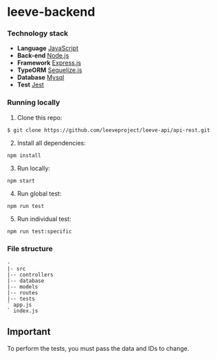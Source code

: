 # leeve-backend

### Technology stack

- **Language** [JavaScript](https://developer.mozilla.org/pt-BR/docs/Web/JavaScript)
- **Back-end** [Node.js](https://nodejs.org/en)
- **Framework** [Express.js](https://expressjs.com/pt-br/)
- **TypeORM** [Sequelize.js](https://sequelize.org/)
- **Database** [Mysql](https://www.mysql.com/)
- **Test** [Jest](https://jestjs.io/pt-BR/)

### Running locally

1. Clone this repo:

```
$ git clone https://github.com/leeveproject/leeve-api/api-rest.git
```

2. Install all dependencies:

```
npm install
```

3. Run locally:

```
npm start
```

4. Run global test:

```
npm run test
```

5. Run individual test:

```
npm run test:specific
```

### File structure

```
-
|- src
|-- controllers
|-- database
|-- models
|-- routes
|-- tests
` app.js
` index.js
```

## Important

To perform the tests, you must pass the data and IDs to change.